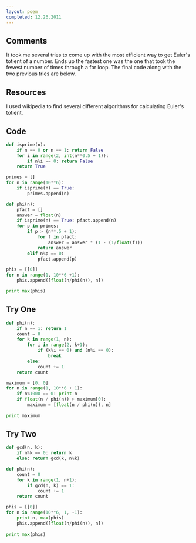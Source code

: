 ```yaml
---
layout: poem
completed: 12.26.2011
---
```


## Comments

It took me several tries to come up with the most efficient way to get Euler's
totient of a number. Ends up the fastest one was the one that took the fewest
number of times through a for loop. The final code along with the two previous
tries are below.

## Resources

I used wikipedia to find several different algorithms for calculating Euler's
totient.

## Code

```python
def isprime(n):
	if n == 0 or n == 1: return False
	for i in range(2, int(n**0.5 + 1)):
		if n%i == 0: return False
	return True

primes = []
for n in range(10**6):
	if isprime(n) == True:
		primes.append(n)

def phi(n):
	pfact = []
	answer = float(n)
	if isprime(n) == True: pfact.append(n)
	for p in primes:
		if p > (n**.5 + 1):
			for f in pfact:
				answer = answer * (1 - (1/float(f)))
			return answer
		elif n%p == 0:
			pfact.append(p)

phis = [[0]]
for n in range(1, 10**6 +1):
	phis.append([float(n/phi(n)), n])

print max(phis)
```

## Try One

```python
def phi(n):
	if n == 1: return 1
	count = 0
	for k in range(1, n):
		for i in range(2, k+1):
			if (k%i == 0) and (n%i == 0):
				break
		else:
			count += 1
	return count

maximum = [0, 0]
for n in range(1, 10**6 + 1):
	if n%1000 == 0: print n
	if float(n / phi(n)) > maximum[0]:
		maximum = [float(n / phi(n)), n]
	
print maximum
```

## Try Two

```python
def gcd(n, k):
	if n%k == 0: return k
	else: return gcd(k, n%k)

def phi(n):
	count = 0
	for k in range(1, n+1):
		if gcd(n, k) == 1:
			count += 1
	return count

phis = [[0]]
for n in range(10**6, 1, -1):
	print n, max(phis)
	phis.append([float(n/phi(n)), n])
	
print max(phis)
```
